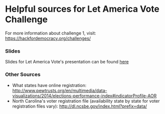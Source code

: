 # Helpful sources for Let America Vote Challenge

For more information about challenge 1, visit: https://hackfordemocracy.org/challenges/

### Slides

Slides for Let America Vote's presentation can be found [here](./Let-America-Vote-slides.pptx) 

### Other Sources

* What states have online registration: http://www.pewtrusts.org/en/multimedia/data-visualizations/2014/elections-performance-index#indicatorProfile-AOR
* North Carolina's voter registration file (availability state by state for voter registration files vary): http://dl.ncsbe.gov/index.html?prefix=data/ 

